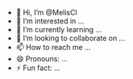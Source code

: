 - 👋 Hi, I’m @MelisCl
- 👀 I’m interested in ...
- 🌱 I’m currently learning ...
- 💞️ I’m looking to collaborate on ...
- 📫 How to reach me ...
- 😄 Pronouns: ...
- ⚡ Fun fact: ...

<!---
MelisCl/MelisCl is a ✨ special ✨ repository because its `README.md` (this file) appears on your GitHub profile.
You can click the Preview link to take a look at your changes.
--->
